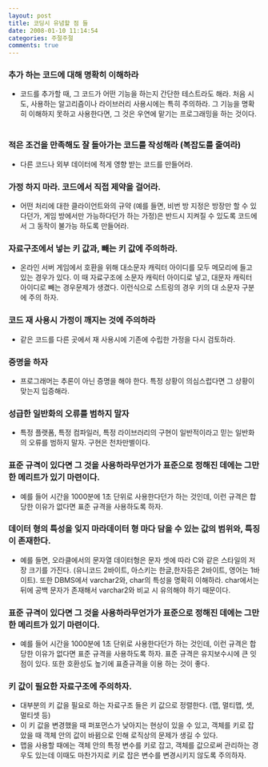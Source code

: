 ```yaml
---
layout: post
title: 코딩시 유념할 점 들
date: 2008-01-10 11:14:54
categories: 주절주절
comments: true
---
```


### 추가 하는 코드에 대해 명확히 이해하라 
* 코드를 추가할 때, 그 코드가 어떤 기능을 하는지 간단한 테스트라도 해라. 처음 시도, 사용하는 알고리즘이나 라이브러리 사용시에는 특히 주의하라. 그 기능을 명확히 이해하지 못하고 사용한다면, 그 것은 우연에 맡기는 프로그래밍을 하는 것이다.
 
### 적은 조건을 만족해도 잘 돌아가는 코드를 작성해라 (복잡도를 줄여라)
* 다른 코드나 외부 데이터에 적게 영향 받는 코드를 만들어라.
 
### 가정 하지 마라. 코드에서 직접 제약을 걸어라.
* 어떤 처리에 대한 클라이언트와의 규약 (예를 들면, 비번 방 지정은 방장만 할 수 있다던가, 게임 방에서만 가능하다던가 하는 가정)은 반드시 지켜질 수 있도록 코드에서 그 동작이 불가능 하도록 만들어라.

### 자료구조에서 넣는 키 값과, 빼는 키 값에 주의하라.
* 온라인 서버 게임에서 호환을 위해 대소문자 캐릭터 아이디를 모두 메모리에 들고 있는 경우가 있다. 이 때 자료구조에 소문자 캐릭터 아이디로 넣고, 대문자 캐릭터 아이디로 빼는 경우문제가 생겼다. 이런식으로 스트링의 경우 키의 대 소문자 구분에 주의 하자.
 
### 코드 재 사용시 가정이 깨지는 것에 주의하라
* 같은 코드를 다른 곳에서 재 사용시에 기존에 수립한 가정을 다시 검토하라. 
 
### 증명을 하자
* 프로그래머는 추론이 아닌 증명을 해야 한다. 특정 상황이 의심스럽다면 그 상황이 맞는지 입증해라.

### 성급한 일반화의 오류를 범하지 말자
* 특정 플랫폼, 특정 컴파일러, 특정 라이브러리의 구현이 일반적이라고 믿는 일반화의 오류를 범하지 말자. 구현은 천차만별이다.

### 표준 규격이 있다면 그 것을 사용하라무언가가 표준으로 정해진 데에는 그만한 메리트가 있기 마련이다. 
* 예를 들어 시간을 1000분에 1초 단위로 사용한다던가 하는 것인데, 이런 규격은 합당한 이유가 없다면 표준 규격을 사용하도록 하자.

### 데이터 형의 특성을 잊지 마라데이터 형 마다 담을 수 있는 값의 범위와, 특징이 존재한다. 
* 예를 들면, 오라클에서의 문자열 데이터형은 문자 셋에 따라 C와 같은 스타일의 저장 크기를 가진다. (유니코드 2바이트, 아스키는 한글,한자등은 2바이트, 영어는 1바이트). 또한 DBMS에서 varchar2와, char의 특성을 명확히 이해하라. char에서는 뒤에 공백 문자가 존재해서 varchar2와 비교 시 유의해야 하기 때문이다.

### 표준 규격이 있다면 그 것을 사용하라무언가가 표준으로 정해진 데에는 그만한 메리트가 있기 마련이다. 
* 예를 들어 시간을 1000분에 1초 단위로 사용한다던가 하는 것인데, 이런 규격은 합당한 이유가 없다면 표준 규격을 사용하도록 하자. 표준 규격은 유지보수시에 큰 잇점이 있다. 또한 호환성도 높기에 표쥰규격을 이용 하는 것이 좋다.

### 키 값이 필요한 자료구조에 주의하자.
* 대부분의 키 값을 필요로 하는 자료구조 들은 키 값으로 정렬한다. (맵, 멀티맵, 셋, 멀티셋 등)
* 이 키 값을 변경했을 때 퍼포먼스가 낮아지는 현상이 있을 수 있고, 객체를 키로 잡았을 때 객체 안의 값이 바뀜으로 인해 로직상의 문제가 생길 수 있다.
* 맵을 사용할 때에는 객체 안의 특정 변수를 키로 잡고, 객체를 값으로써 관리하는 경우도 있는데 이때도 마찬가지로 키로 잡은 변수를 변경시키지 않도록 주의하자.